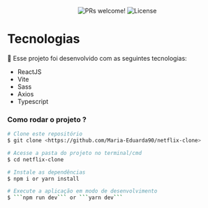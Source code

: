 <p align="center">
 <img src="https://img.shields.io/static/v1?label=PRs&message=welcome&color=49AA26&labelColor=000000" alt="PRs welcome!" />

  <img alt="License" src="https://img.shields.io/static/v1?label=license&message=MIT&color=49AA26&labelColor=000000">
</p>

# Tecnologias

🚀 Esse projeto foi desenvolvido com as seguintes tecnologias:

- ReactJS
- Vite
- Sass
- Axios
- Typescript

### Como rodar o projeto ?

```bash
# Clone este repositório
$ git clone <https://github.com/Maria-Eduarda90/netflix-clone>

# Acesse a pasta do projeto no terminal/cmd
$ cd netflix-clone

# Instale as dependências
$ npm i or yarn install

# Execute a aplicação em modo de desenvolvimento
$ ```npm run dev``` or ```yarn dev```

```

</br>
